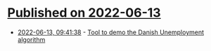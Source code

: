 # [Published on 2022-06-13](index.md)

* [2022-06-13, 09:41:38](https://news.ycombinator.com/item?id=31723110) - [Tool to demo the Danish Unemployment algorithm](https://ledighedsalgoritmen.dk/)
